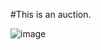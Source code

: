 #This is an auction.

![image](https://user-images.githubusercontent.com/124920759/235420385-908bd8cb-e194-4d6d-987f-e451250e3b8b.png)
